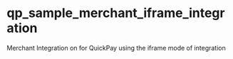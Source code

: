 # qp_sample_merchant_iframe_integration
Merchant Integration on for QuickPay using the iframe mode of integration
